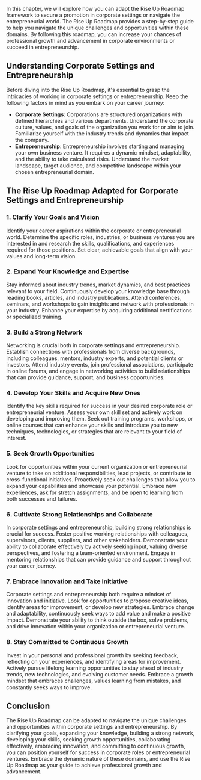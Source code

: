 
In this chapter, we will explore how you can adapt the Rise Up Roadmap framework to secure a promotion in corporate settings or navigate the entrepreneurial world. The Rise Up Roadmap provides a step-by-step guide to help you navigate the unique challenges and opportunities within these domains. By following this roadmap, you can increase your chances of professional growth and advancement in corporate environments or succeed in entrepreneurship.

Understanding Corporate Settings and Entrepreneurship
-----------------------------------------------------

Before diving into the Rise Up Roadmap, it's essential to grasp the intricacies of working in corporate settings or entrepreneurship. Keep the following factors in mind as you embark on your career journey:

* **Corporate Settings**: Corporations are structured organizations with defined hierarchies and various departments. Understand the corporate culture, values, and goals of the organization you work for or aim to join. Familiarize yourself with the industry trends and dynamics that impact the company.
* **Entrepreneurship**: Entrepreneurship involves starting and managing your own business venture. It requires a dynamic mindset, adaptability, and the ability to take calculated risks. Understand the market landscape, target audience, and competitive landscape within your chosen entrepreneurial domain.

The Rise Up Roadmap Adapted for Corporate Settings and Entrepreneurship
-----------------------------------------------------------------------

### 1. **Clarify Your Goals and Vision**

Identify your career aspirations within the corporate or entrepreneurial world. Determine the specific roles, industries, or business ventures you are interested in and research the skills, qualifications, and experiences required for those positions. Set clear, achievable goals that align with your values and long-term vision.

### 2. **Expand Your Knowledge and Expertise**

Stay informed about industry trends, market dynamics, and best practices relevant to your field. Continuously develop your knowledge base through reading books, articles, and industry publications. Attend conferences, seminars, and workshops to gain insights and network with professionals in your industry. Enhance your expertise by acquiring additional certifications or specialized training.

### 3. **Build a Strong Network**

Networking is crucial both in corporate settings and entrepreneurship. Establish connections with professionals from diverse backgrounds, including colleagues, mentors, industry experts, and potential clients or investors. Attend industry events, join professional associations, participate in online forums, and engage in networking activities to build relationships that can provide guidance, support, and business opportunities.

### 4. **Develop Your Skills and Acquire New Ones**

Identify the key skills required for success in your desired corporate role or entrepreneurial venture. Assess your own skill set and actively work on developing and improving them. Seek out training programs, workshops, or online courses that can enhance your skills and introduce you to new techniques, technologies, or strategies that are relevant to your field of interest.

### 5. **Seek Growth Opportunities**

Look for opportunities within your current organization or entrepreneurial venture to take on additional responsibilities, lead projects, or contribute to cross-functional initiatives. Proactively seek out challenges that allow you to expand your capabilities and showcase your potential. Embrace new experiences, ask for stretch assignments, and be open to learning from both successes and failures.

### 6. **Cultivate Strong Relationships and Collaborate**

In corporate settings and entrepreneurship, building strong relationships is crucial for success. Foster positive working relationships with colleagues, supervisors, clients, suppliers, and other stakeholders. Demonstrate your ability to collaborate effectively by actively seeking input, valuing diverse perspectives, and fostering a team-oriented environment. Engage in mentoring relationships that can provide guidance and support throughout your career journey.

### 7. **Embrace Innovation and Take Initiative**

Corporate settings and entrepreneurship both require a mindset of innovation and initiative. Look for opportunities to propose creative ideas, identify areas for improvement, or develop new strategies. Embrace change and adaptability, continuously seek ways to add value and make a positive impact. Demonstrate your ability to think outside the box, solve problems, and drive innovation within your organization or entrepreneurial venture.

### 8. **Stay Committed to Continuous Growth**

Invest in your personal and professional growth by seeking feedback, reflecting on your experiences, and identifying areas for improvement. Actively pursue lifelong learning opportunities to stay ahead of industry trends, new technologies, and evolving customer needs. Embrace a growth mindset that embraces challenges, values learning from mistakes, and constantly seeks ways to improve.

Conclusion
----------

The Rise Up Roadmap can be adapted to navigate the unique challenges and opportunities within corporate settings and entrepreneurship. By clarifying your goals, expanding your knowledge, building a strong network, developing your skills, seeking growth opportunities, collaborating effectively, embracing innovation, and committing to continuous growth, you can position yourself for success in corporate roles or entrepreneurial ventures. Embrace the dynamic nature of these domains, and use the Rise Up Roadmap as your guide to achieve professional growth and advancement.
